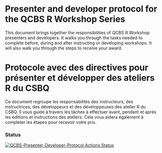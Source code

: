 # Presenter and developer protocol for the QCBS R Workshop Series

This document brings together the responsibilities of QCBS R Workshop presenters and developers. It walks you through the tasks needed to complete before, during and after instructing or developing workshops. It will also walk you through the steps to receive your award.  

# Protocole avec des directives pour présenter et développer des ateliers R du CSBQ

Ce document regroupe les responsabilités des instructeurs, des instructrices, des développeurs et des développeuses des atelier R du CSBQ. Il vous guide à travers les tâches à effectuer avant, pendant et après les éditions et instructions des ateliers. Cela vous aidera également à completer les étapes pour recevoir votre prix.

### Status

[![QCBS-Presenter-Developer-Protocol Actions Status](https://github.com/QCBSRworkshops/presenter-developer-protocol/workflows/render-protocol-book/badge.svg)](https://github.com/QCBSRworkshops/presenter-developer-protocol/actions)
